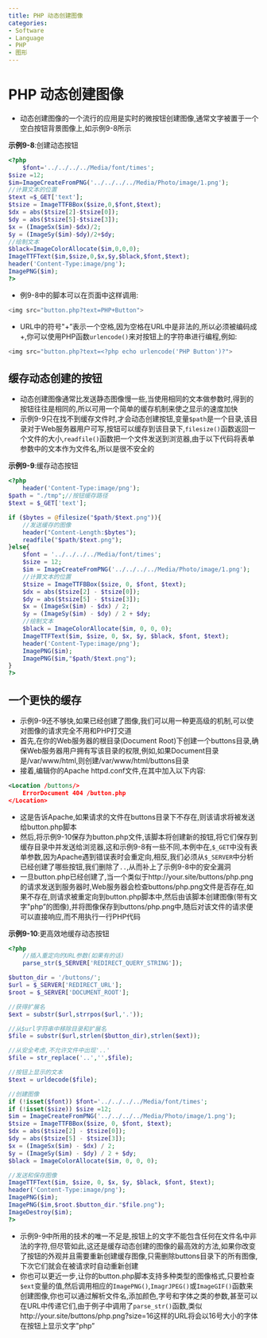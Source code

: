 ```yaml
---
title: PHP 动态创建图像
categories:
- Software
- Language
- PHP
- 图形
---
```

# PHP 动态创建图像

- 动态创建图像的一个流行的应用是实时的微按钮创建图像,通常文字被置于一个空白按钮背景图像上,如示例9-8所示

**示例9-8**:创建动态按钮

```php
<?php
    $font='../../../../Media/font/times';
$size =12;
$im=ImageCreateFromPNG('../../../../Media/Photo/image/1.png');
//计算文本的位置
$text =$_GET['text'];
$tsize = ImageTTFBBox($size,0,$font,$text);
$dx = abs($tsize[2]-$tsize[0]);
$dy = abs($tsize[5]-$tsize[3]);
$x = (ImageSx($im)-$dx)/2;
$y = (ImageSy($im)-$dy)/2+$dy;
//绘制文本
$black=ImageColorAllocate($im,0,0,0);
ImageTTFText($im,$size,0,$x,$y,$black,$font,$text);
header('Content-Type:image/png');
ImagePNG($im);
?>
```

- 例9-8中的脚本可以在页面中这样调用:

```php
<img src="button.php?text=PHP+Button">
```

- URL中的符号"+”表示一个空格,因为空格在URL中是非法的,所以必须被编码成+,你可以使用PHP函数`urlencode()`来对按钮上的字符串进行编程,例如:

```php
<img src="button.php?text=<?php echo urlencode('PHP Button')?">
```

## 缓存动态创建的按钮

- 动态创建图像通常比发送静态图像慢一些,当使用相同的文本做参数时,得到的按钮往往是相同的,所以可用一个简单的缓存机制来使之显示的速度加快
- 示例9-9只在找不到缓存文件时,才会动态创建按钮,变量`$path`是一个目录,该目录对于Web服务器用户可写,按钮可以缓存到该目录下,`filesize()`函数返回一个文件的大小,`readfile()`函数把一个文件发送到浏览器,由于以下代码将表单参数中的文本作为文件名,所以是很不安全的

**示例9-9**:缓存动态按钮

```php
<?php
    header('Content-Type:image/png');
$path = "./tmp";//按钮缓存路径
$text = $_GET['text'];

if ($bytes = @filesize("$path/$text.png")){
    //发送缓存的图像
    header("Content-Length:$bytes");
    readfile("$path/$text.png");
}else{
    $font = '../../../../Media/font/times';
    $size = 12;
    $im = ImageCreateFromPNG('../../../../Media/Photo/image/1.png');
    //计算文本的位置
    $tsize = ImageTTFBBox($size, 0, $font, $text);
    $dx = abs($tsize[2] - $tsize[0]);
    $dy = abs($tsize[5] - $tsize[3]);
    $x = (ImageSx($im) - $dx) / 2;
    $y = (ImageSy($im) - $dy) / 2 + $dy;
    //绘制文本
    $black = ImageColorAllocate($im, 0, 0, 0);
    ImageTTFText($im, $size, 0, $x, $y, $black, $font, $text);
    header('Content-Type:image/png');
    ImagePNG($im);
    ImagePNG($im,"$path/$text.png");
}
?>
```

## 一个更快的缓存

- 示例9-9还不够快,如果已经创建了图像,我们可以用一种更高级的机制,可以使对图像的请求完全不用和PHP打交道
- 首先,在你的Web服务器的根目录(Document Root)下创建一个buttons目录,确保Web服务器用户拥有写该目录的权限,例如,如果Document目录是/var/www/html,则创建/var/www/html/buttons目录
- 接着,编辑你的Apache httpd.conf文件,在其中加入以下内容:

```xml
<Location /buttons/>
	ErrorDocument 404 /button.php
</Location>
```

- 这是告诉Apache,如果请求的文件在buttons目录下不存在,则该请求将被发送给button.php脚本
- 然后,将示例9-10保存为button.php文件,该脚本将创建新的按钮,将它们保存到缓存目录中并发送给浏览器,这和示例9-8有一些不同,本例中在,`$_GET`中没有表单参数,因为Apache遇到错误表时会重定向,相反,我们必须从`$_SERVER`中分析已经创建了哪些按钮,我们删除了`..`,从而补上了示例9-8中的安全漏洞
- 一旦button.php已经创建了,当一个类似于http://your.site/buttons/php.png的请求发送到服务器时,Web服务器会检查buttons/php.png文件是否存在,如果不存在,则请求被重定向到button.php脚本中,然后由该脚本创建图像(带有文字"php”的图像),并将图像保存到buttons/php.png中,随后对该文件的请求便可以直接响应,而不用执行一行PHP代码

**示例9-10**:更高效地缓存动态按钮

```php
<?php
    //插入重定向的URL参数(如果有的话)
    parse_str($_SERVER['REDIRECT_QUERY_STRING']);

$button_dir = '/buttons/';
$url = $_SERVER['REDIRECT_URL'];
$root = $_SERVER['DOCUMENT_ROOT'];

//获得扩展名
$ext = substr($url,strrpos($url,'.'));

//从$url字符串中移除目录和扩展名
$file = substr($url,strlen($button_dir),strlen($ext));

//从安全考虑,不允许文件中出现'..'
$file = str_replace('..','',$file);

//按钮上显示的文本
$text = urldecode($file);

//创建图像
if (!isset($font)) $font='../../../../Media/font/times';
if (!isset($size)) $size =12;
$im = ImageCreateFromPNG('../../../../Media/Photo/image/1.png');
$tsize = ImageTTFBBox($size, 0, $font, $text);
$dx = abs($tsize[2] - $tsize[0]);
$dy = abs($tsize[5] - $tsize[3]);
$x = (ImageSx($im) - $dx) / 2;
$y = (ImageSy($im) - $dy) / 2 + $dy;
$black = ImageColorAllocate($im, 0, 0, 0);

//发送和保存图像
ImageTTFText($im, $size, 0, $x, $y, $black, $font, $text);
header('Content-Type:image/png');
ImagePNG($im);
ImagePNG($im,$root.$button_dir."$file.png");
ImageDestroy($im);
?>
```

- 示例9-9中所用的技术的唯一不足是,按钮上的文字不能包含任何在文件名中非法的字符,但尽管如此,这还是缓存动态创建的图像的最高效的方法,如果你改变了按钮的外观并且需要重新创建缓存图像,只需删除buttons目录下的所有图像,下次它们就会在被请求时自动重新创建
- 你也可以更近一步,让你的button.php脚本支持多种类型的图像格式,只要检查`$ext`变量的值,然后调用相应的`ImagePNG()`,`ImagrJPEG()`或`ImageGIF()`函数来创建图像,你也可以通过解析文件名,添加颜色,字号和字体之类的参数,甚至可以在URL中传递它们,由于例子中调用了`parse_str()`函数,类似http://your.site/buttons/php.png?size=16这样的URL将会以16号大小的字体在按钮上显示文字"php”

